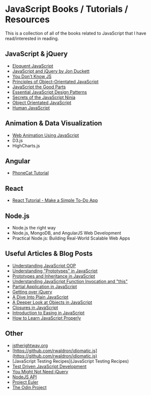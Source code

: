 # JavaScript Books / Tutorials / Resources
This is a collection of all of the books related to JavaScript that I have read/interested in reading.

## JavaScript & jQuery
- [Eloquent JavaScript](http://eloquentjavascript.net/)
- [JavaScript and jQuery by Jon Duckett](http://javascriptbook.com/)
- [You Don't Know JS](https://github.com/getify/You-Dont-Know-JS)
- [Principles of Object-Orientated JavaScript](http://www.amazon.com/Principles-Object-Oriented-JavaScript-Nicholas-Zakas/dp/1593275404/ref=pd_sim_b_6?ie=UTF8&refRID=1Q6WPTR19SH5HGHS2V5R)
- [JavaScript the Good Parts](http://www.amazon.com/JavaScript-Good-Parts-Douglas-Crockford/dp/0596517742)
- [Essential JavaScript Design Patterns](http://addyosmani.com/resources/essentialjsdesignpatterns/book/)
- [Secrets of the JavaScript Ninja](http://www.amazon.com/Secrets-JavaScript-Ninja-John-Resig/dp/193398869X/ref=sr_1_1?s=books&ie=UTF8&qid=1429358818&sr=1-1&keywords=javascript+ninja)
- [Object Orientated JavaScript](http://www.amazon.com/Object-Oriented-JavaScript-Edition-Stoyan-Stefanov/dp/1849693129/ref=dp_ob_title_bk)
- [Human JavaScript](http://humanjavascript.com/)

## Animation & Data Visualization
- [Web Animation Using JavaScript](http://www.amazon.com/Web-Animation-using-JavaScript-Develop/dp/0134096665/ref=sr_1_1?s=books&ie=UTF8&qid=1429358845&sr=1-1&keywords=javascript+animation)
- D3.js
- HighCharts.js

## Angular
- [PhoneCat Tutorial](https://docs.angularjs.org/tutorial/)

## React
- [React Tutorial - Make a Simple To-Do App](https://www.codementor.io/reactjs/tutorial/react-js-flux-architecture-tutorial)

## Node.js
- Node.js the right way
- Node.js, MongoDB, and AngularJS Web Development
- Practical Node.js: Building Real-World Scalable Web Apps

## Useful Articles & Blog Posts
- [Understanding JavaScript OOP](http://robotlolita.me/2011/10/09/understanding-javascript-oop.html)
- [Understanding "Prototypes" in JavaScript](http://yehudakatz.com/2011/08/12/understanding-prototypes-in-JavaScript/)
- [Prototypes and Inheritance in JavaScript](http://msdn.microsoft.com/en-us/magazine/ff852808.aspx)
- [Understanding JavaScript Function Invocation and "this"](http://yehudakatz.com/2011/08/11/understanding-JavaScript-function-invocation-and-this/)
- [Partial Application in JavaScript](http://benalman.com/news/2012/09/partial-application-in-javascript/)
- [Getting over jQuery](http://blog.ponyfoo.com/2013/07/09/getting-over-jquery)
- [A Dive Into Plain JavaScript](http://blog.adtile.me/2014/01/16/a-dive-into-plain-javascript/)
- [A Deeper Look at Objects in JavaScript](http://www.kirupa.com/html5/a_deeper_look_at_objects_in_javascript.htm)
- [Closures in JavaScript](http://www.kirupa.com/html5/closures_in_javascript.htm)
- [Introduction to Easing in JavaScript](http://www.kirupa.com/html5/introduction_to_easing_in_javascript.htm)
- [How to Learn JavaScript Properly](http://javascriptissexy.com/how-to-learn-javascript-properly/)


## Other
- [jstherightway.org](http://jstherightway.org/)
- [https://github.com/rwaldron/idiomatic.js](https://github.com/rwaldron/idiomatic.js)
- [JavaScript Testing Recipes](JavaScript Testing Recipes)
- [Test Driven JavaScript Development](http://tddjs.com/)
- [You Might Not Need jQuery](http://youmightnotneedjquery.com/)
- [NodeJS API](https://nodejs.org/api/)
- [Project Euler](https://projecteuler.net/)
- [The Odin Project](http://www.theodinproject.com/home)
